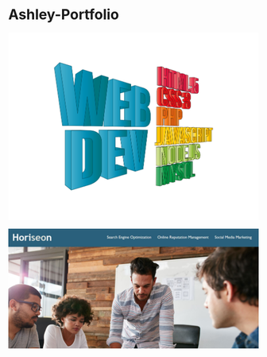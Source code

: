 # Ashley-Portfolio

![img added to portfolio](https://github.com/AshleyONeil/Ashley-Portfolio/blob/main/webdev.jpg)

![img added to portfolio again](https://github.com/AshleyONeil/Ashley-Portfolio/blob/main/horiseon.JPG)
